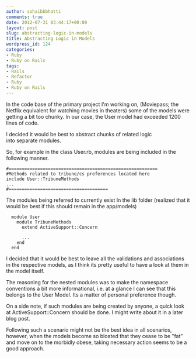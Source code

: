```yaml
---
author: sohaibbbhatti
comments: true
date: 2012-07-31 03:44:17+00:00
layout: post
slug: abstracting-logic-in-models
title: Abstracting Logic in Models
wordpress_id: 124
categories:
- Ruby
- Ruby on Rails
tags:
- Rails
- Refactor
- Ruby
- Ruby on Rails
---
```


In the code base of the primary project I'm working on, (Moviepass; the Netflix equivalent for watching movies in theaters) some of the models were getting a bit too chunky. In our case, the User model had exceeded 1200 lines of code.

I decided it would be best to abstract chunks of related logic into separate modules.

So, for example in the class User.rb, modules are being included in the following manner.

    
    #=========================================================
    #Methods related to tribune/cs preferences located here
    include User::TribuneMethods
    ...
    #======================================


The modules being referred to currently exist In the lib folder (realized that it would be best if this should remain in the app/models)

    
      module User
        module TribuneMethods
          extend ActiveSupport::Concern
    
          ...
        end
      end


I decided that it would be best to leave all the validations and associations in the respective models, as I think its pretty useful to have a look at them in the model itself.

The reasoning for the nested modules was to make the namespace conventions a bit more informational, i.e. at a glance I can see that this belongs to the User Model. Its a matter of personal preference though.

On a side note, if such modules are being created by anyone, a quick look at ActiveSupport::Concern should be done. I might write about it in a later blog post.

Following such a scenario might not be the best idea in all scenarios, however, when the models become so bloated that they cease to be "fat" and move on to the morbidly obese, taking necessary action seems to be a good approach.
